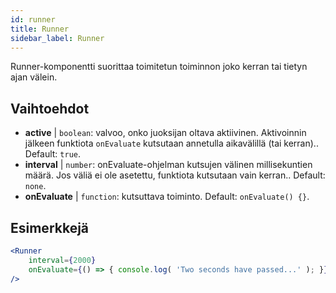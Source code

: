 ```yaml
---
id: runner 
title: Runner
sidebar_label: Runner
---
```


Runner-komponentti suorittaa toimitetun toiminnon joko kerran tai tietyn ajan välein.

## Vaihtoehdot

* __active__ | `boolean`: valvoo, onko juoksijan oltava aktiivinen. Aktivoinnin jälkeen funktiota `onEvaluate` kutsutaan annetulla aikavälillä (tai kerran).. Default: `true`.
* __interval__ | `number`: onEvaluate-ohjelman kutsujen välinen millisekuntien määrä. Jos väliä ei ole asetettu, funktiota kutsutaan vain kerran.. Default: `none`.
* __onEvaluate__ | `function`: kutsuttava toiminto. Default: `onEvaluate() {}`.


## Esimerkkejä

```jsx live
<Runner
    interval={2000}
    onEvaluate={() => { console.log( 'Two seconds have passed...' ); }}
/>
```



